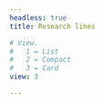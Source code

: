 ```yaml
---
headless: true 
title: Research lines

# View.
#   1 = List
#   2 = Compact
#   3 = Card
view: 3 

---
```

